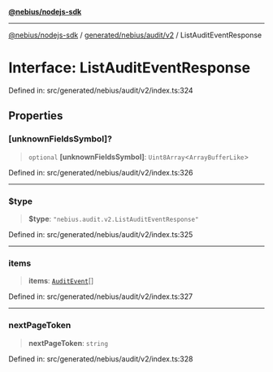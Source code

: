 [**@nebius/nodejs-sdk**](../../../../../README.md)

---

[@nebius/nodejs-sdk](../../../../../README.md) / [generated/nebius/audit/v2](../README.md) / ListAuditEventResponse

# Interface: ListAuditEventResponse

Defined in: src/generated/nebius/audit/v2/index.ts:324

## Properties

### \[unknownFieldsSymbol\]?

> `optional` **\[unknownFieldsSymbol\]**: `Uint8Array`\<`ArrayBufferLike`\>

Defined in: src/generated/nebius/audit/v2/index.ts:326

---

### $type

> **$type**: `"nebius.audit.v2.ListAuditEventResponse"`

Defined in: src/generated/nebius/audit/v2/index.ts:325

---

### items

> **items**: [`AuditEvent`](AuditEvent.md)[]

Defined in: src/generated/nebius/audit/v2/index.ts:327

---

### nextPageToken

> **nextPageToken**: `string`

Defined in: src/generated/nebius/audit/v2/index.ts:328
